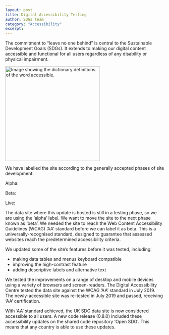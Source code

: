 ```yaml
---
layout: post
title: Digital Accessibility Testing
author: SDGs team
category: "Accessibility"
excerpt: 
---
```


The commitment to “leave no one behind” is central to the Sustainable Development Goals (SDGs). It extends to making our digital content accessible and functional for all users regardless of any disability or physical impairment.

<img src="https://sustainabledevelopment-uk.github.io/public/blog/accessible_definition.png" alt="Image showing the dictionary definitions of the word accessible." height="300px">

We have labelled the site according to the generally accepted phases of site development:

Alpha: 

Beta: 

Live: 

The data site where this update is hosted is still in a testing phase, so we are using the ‘alpha’ label. We want to move the site to the next phase known as ‘beta’. We needed the site to reach the Web Content Accessibility Guidelines (WCAG) ‘AA’ standard before we can label it as beta. This is a universally-recognised standard, designed to guarantee that assessed websites reach the predetermined accessibility criteria. 

We updated some of the site’s features before it was tested, including:

*	making data tables and menus keyboard compatible
*	improving the high-contrast feature
*	adding descriptive labels and alternative text

We tested the improvements on a range of desktop and mobile devices using a variety of browsers and screen-readers.
The Digital Accessibility Centre tested the data site against the WCAG ‘AA’ standard in July 2019. The newly-accessible site was re-tested in July 2019 and passed, receiving ‘AA’ certification.

With ‘AA’ standard achieved, the UK SDG data site is now considered accessible to all users. A new code release (0.8.0) included these accessibility updates on the shared code repository ‘Open SDG’. This means that any country is able to use these updates.
